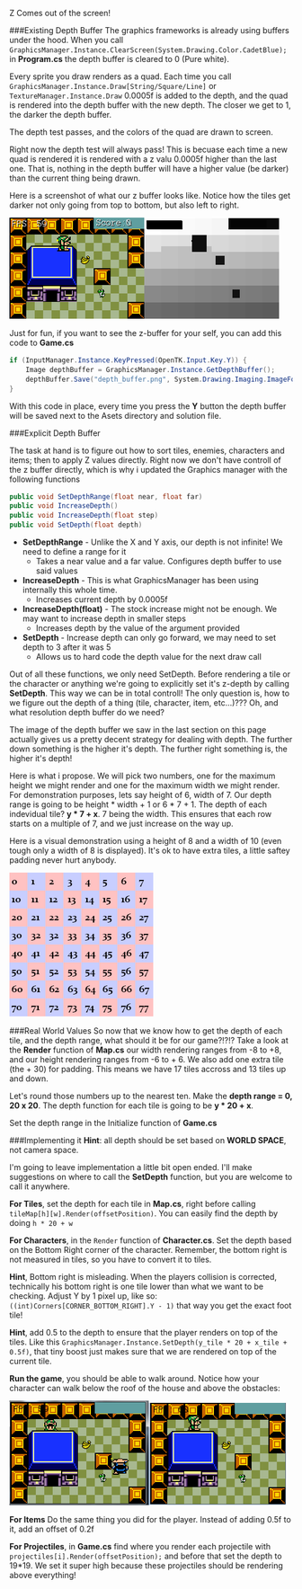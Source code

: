 Z Comes out of the screen!

###Existing Depth Buffer
The graphics frameworks is already using buffers under the hood. When you call ```GraphicsManager.Instance.ClearScreen(System.Drawing.Color.CadetBlue);``` in **Program.cs** the depth buffer is cleared to 0 (Pure white). 

Every sprite you draw renders as a quad. Each time you call ```GraphicsManager.Instance.Draw[String/Square/Line]``` or ```TextureManager.Instance.Draw```  0.0005f is added to the depth, and the quad is rendered into the depth buffer with the new depth. The closer we get to 1, the darker the depth buffer.

The depth test passes, and the colors of the quad are drawn to screen.

Right now the depth test will always pass! This is becuase each time a new quad is rendered it is rendered with a z valu 0.0005f higher than the last one. That is, nothing in the depth buffer will have a higher value (be darker) than the current thing being drawn.

Here is a screenshot of what our z buffer looks like. Notice how the tiles get darker not only going from top to bottom, but also left to right.

![BUFFERS](Images/buffers.PNG)

Just for fun, if you want to see the z-buffer for your self, you can add this code to **Game.cs**

```cs
if (InputManager.Instance.KeyPressed(OpenTK.Input.Key.Y)) {
    Image depthBuffer = GraphicsManager.Instance.GetDepthBuffer();
    depthBuffer.Save("depth_buffer.png", System.Drawing.Imaging.ImageFormat.Png);
}
```

With this code in place, every time you press the **Y** button the depth buffer will be saved next to the Asets directory and solution file.

###Explicit Depth Buffer

The task at hand is to figure out how to sort tiles, enemies, characters and items; then to apply Z values directly. Right now we don't have controll of the z buffer directly, which is why i updated the Graphics manager with the following functions

```cs
public void SetDepthRange(float near, float far)
public void IncreaseDepth()
public void IncreaseDepth(float step)
public void SetDepth(float depth)
```

* **SetDepthRange** - Unlike the X and Y axis, our depth is not infinite! We need to define a range for it
  * Takes a near value and a far value. Configures depth buffer to use said values
* **IncreaseDepth** - This is what GraphicsManager has been using internally this whole time.
  * Increases current depth by 0.0005f 
* **IncreaseDepth(float)** - The stock increase might not be enough. We may want to increase depth in smaller steps
  * Increases depth by the value of the argument provided 
* **SetDepth** - Increase depth can only go forward, we may need to set depth to 3 after it was 5
  * Allows us to hard code the depth value for the next draw call

Out of all these functions, we only need SetDepth. Before rendering a tile or the character or anything we're going to explicitly set it's z-depth by calling **SetDepth**. This way we can be in total controll! The only question is, how to we figure out the depth of a thing (tile, character, item, etc...)??? Oh, and what resolution depth buffer do we need?

The image of the depth buffer we saw in the last section on this page actually gives us a pretty decent strategy for dealing with depth. The further down something is the higher it's depth. The further right something is, the higher it's depth!

Here is what i propose. We will pick two numbers, one for the maximum height we might render and one for the maximum width we might render. For demonstration purposes, lets say height of 6, width of 7. Our depth range is going to be height * width + 1 or 6 * 7 + 1. The depth of each indevidual tile? **y * 7 + x**. 7 being the width. This ensures that each row starts on a multiple of 7, and we just increase on the way up.

Here is a visual demonstration using a height of 8 and a width of 10 (even tough only a width of 8 is displayed). It's ok to have extra tiles, a little saftey padding never hurt anybody.

![GRID](Images/index_grid.png)

###Real World Values
So now that we know how to get the depth of each tile, and the depth range, what should it be for our game?!?!? Take a look at the **Render** function of **Map.cs** our width rendering ranges from -8 to +8, and our height rendering ranges from -6 to + 6. We also add one extra tile (the + 30) for padding. This means we have 17 tiles accross and 13 tiles up and down. 

Let's round those numbers up to the nearest ten. Make the **depth range = 0, 20 x 20**. The depth function for each tile is going to be **y * 20 + x**.

Set the depth range in the Initialize function of **Game.cs**

###Implementing it
**Hint**: all depth should be set based on **WORLD SPACE**, not camera space.

I'm going to leave implementation a little bit open ended. I'll make suggestions on where to call the **SetDepth** function, but you are welcome to call it anywhere.

**For Tiles**, set the depth for each tile in **Map.cs**, right before calling ```tileMap[h][w].Render(offsetPosition)```. You can easily find the depth by doing ```h * 20 + w```

**For Characters**, in the ```Render``` function of **Character.cs**. Set the depth based on the Bottom Right corner of the character. Remember, the bottom right is not measured in tiles, so you have to convert it to tiles.

**Hint**, Bottom right is misleading. When the players collision is corrected, technically his bottom right is one tile lower than what we want to be checking. Adjust Y by 1 pixel up, like so: ```((int)Corners[CORNER_BOTTOM_RIGHT].Y - 1)``` that way you get the exact foot tile!

**Hint**, add 0.5 to the depth to ensure that the player renders on top of the tiles. Like this ```GraphicsManager.Instance.SetDepth(y_tile * 20 + x_tile + 0.5f)```, that tiny boost just makes sure that we are rendered on top of the current tile.

**Run the game**, you should be able to walk around. Notice how your character can walk below the roof of the house and above the obstacles:

![Z_DEPTH](Images/zdepth.png)

**For Items** Do the same thing you did for the player. Instead of adding 0.5f to it, add an offset of 0.2f

**For Projectiles**, in **Game.cs** find where you render each projectile with ```projectiles[i].Render(offsetPosition);``` and before that set the depth to 19*19. We set it super high because these projectiles should be rendering above everything!